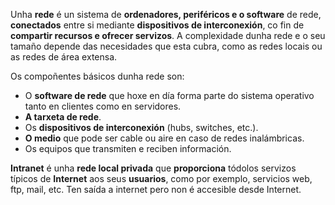 Unha **rede** é un sistema de **ordenadores, periféricos e o software** de rede, **conectados** entre si mediante **dispositivos de interconexión**, co fin de **compartir recursos e ofrecer servizos**. A complexidade dunha rede e o seu tamaño depende das necesidades que esta cubra, como as redes locais ou as redes de área extensa.

Os compoñentes básicos dunha rede son:

- O **software de rede** que hoxe en día forma parte do sistema operativo tanto en clientes como en servidores.
- **A tarxeta de rede**.
- Os **dispositivos de interconexión** (hubs, switches, etc.).
- **O medio** que pode ser cable ou aire en caso de redes inalámbricas.
- Os equipos que transmiten e reciben información.

**Intranet** é unha **rede local privada** que **proporciona** tódolos servizos típicos de **Internet** aos seus **usuarios**, como por exemplo, servicios web, ftp, mail, etc.  Ten saída a internet pero non é accesible desde Internet.